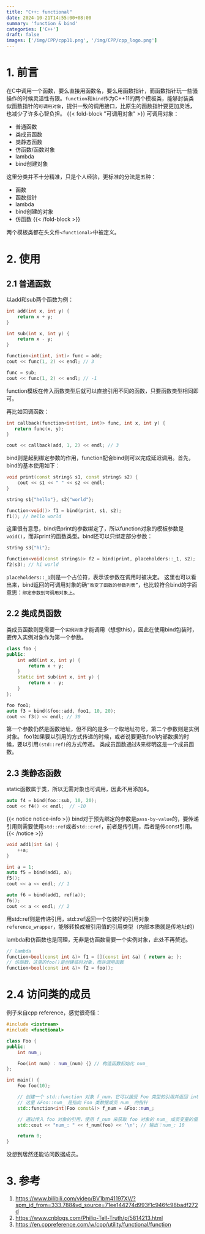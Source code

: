 ```yaml
---
title: "C++: functional"
date: 2024-10-21T14:55:00+08:00
summary: 'function & bind'
categories: ['C++']
draft: false
images: ['/img/CPP/cpp11.png', '/img/CPP/cpp_logo.png']
---
```

# 1. 前言
在C中调用一个函数，要么直接用函数名，要么用函数指针，而函数指针玩一些骚操作的时候灵活性有限。`function`和`bind`作为C++11的两个模板类，能够封装类似函数指针的`可调用对象`，提供一致的调用接口，比原生的函数指针要更加灵活，也减少了许多心智负担。
{{< fold-block "可调用对象" >}}
可调用对象：
* 普通函数
* 类成员函数
* 类静态函数
* 仿函数/函数对象
* lambda
* bind创建对象

这里分类并不十分精准，只是个人经验，更标准的分法是五种：
* 函数
* 函数指针
* lambda
* bind创建的对象
* 仿函数
{{< /fold-block >}}

两个模板类都在头文件`<functional>`中被定义。

# 2. 使用
## 2.1 普通函数
以add和sub两个函数为例：
```c++
int add(int x, int y) {
    return x + y;
}

int sub(int x, int y) {
    return x - y;
}

function<int(int, int)> func = add;
cout << func(1, 2) << endl; // 3

func = sub;
cout << func(1, 2) << endl; // -1
``` 

function模板在传入函数类型后就可以直接引用不同的函数，只要函数类型相同即可。

再比如回调函数：
```c++
int callback(function<int(int, int)> func, int x, int y) {
   return func(x, y);
}

cout << callback(add, 1, 2) << endl; // 3
```
bind则是起到绑定参数的作用，function配合bind则可以完成延迟调用。首先，bind的基本使用如下：
```c++
void print(const string& s1, const string& s2) {
    cout << s1 << " " << s2 << endl;
}

string s1{"hello"}, s2{"world"};

function<void()> f1 = bind(print, s1, s2);
f1(); // hello world
```
这里很有意思，bind把print的参数绑定了，所以function对象的模板参数是`void()`，而非print的函数类型。bind还可以只绑定部分参数：
```c++
string s3{"hi"};

function<void(const string&)> f2 = bind(print, placeholders::_1, s2);
f2(s3); // hi world
```
`placeholders::_1`则是一个占位符，表示该参数在调用时被决定。
这里也可以看出来，bind返回的可调用对象的确`“改变了函数的参数列表”`，也比较符合bind的字面意思：`绑定参数到可调用对象上`。

## 2.2 类成员函数
类成员函数则是需要一个`实例对象`才能调用（想想this），因此在使用bind包装时，要传入实例对象作为第一个参数。
```c++
class foo {
public:
    int add(int x, int y) {
        return x + y;
    }
    static int sub(int x, int y) {
        return x - y;
    }
};

foo foo1;
auto f3 = bind(&foo::add, foo1, 10, 20);
cout << f3() << endl; // 30
```
第一个参数仍然是函数地址，但不同的是多一个取地址符号，第二个参数则是实例对象。
foo1如果要以引用的方式传递的时候，或者说要更改foo1内部数据的时候，要以引用`(std::ref)`的方式传递。
类成员函数通过&来标明这是一个成员函数。

## 2.3 类静态函数
static函数属于类，所以无需对象也可调用，因此不用添加&。
```c++
auto f4 = bind(foo::sub, 10, 20);
cout << f4() << endl;  // -10
```
{{< notice notice-info >}}
bind对于预先绑定的参数是`pass-by-value`的，要传递引用则需要使用`std::ref`或者`std::cref`，前者是传引用，后者是传const引用。
{{< /notice >}}

```c++
void add1(int &a) {
    ++a;
}

int a = 1;
auto f5 = bind(add1, a);
f5();
cout << a << endl; // 1

auto f6 = bind(add1, ref(a));
f6();
cout << a << endl; // 2
```
用std::ref则是传递引用，std::ref返回一个包装好的引用对象`reference_wrapper`，能够转换成被引用值的引用类型（内部本质就是传地址的）

lambda和仿函数也是同理，无非是仿函数需要一个实例对象，此处不再赘述。
```c++
// lambda
function<bool(const int &)> f1 = [](const int &a) { return a; };
// 仿函数，这里的foo()是创建临时对象，而非调用函数
function<bool(const int &)> f2 = foo();
```
# 2.4 访问类的成员
例子来自cpp reference，感觉很奇怪：
```c++
#include <iostream>
#include <functional>

class Foo {
public:
    int num_;

    Foo(int num) : num_(num) {} // 构造函数初始化 num_
};

int main() {
    Foo foo(10);

    // 创建一个 std::function 对象 f_num，它可以接受 Foo 类型的引用并返回 int 类型的值
    // 这里 &Foo::num_ 是指向 Foo 类数据成员 num_ 的指针
    std::function<int(Foo const&)> f_num = &Foo::num_;

    // 通过传入 foo 对象的引用，使用 f_num 来获取 foo 对象的 num_ 成员变量的值
    std::cout << "num_: " << f_num(foo) << '\n'; // 输出：num_: 10

    return 0;
}

```
没想到居然还能访问数据成员。
# 3. 参考
1. https://www.bilibili.com/video/BV1bm41197XV/?spm_id_from=333.788&vd_source=71ee144274d993f1c946fc98badf272d
1. https://www.cnblogs.com/Philip-Tell-Truth/p/5814213.html
1. https://en.cppreference.com/w/cpp/utility/functional/function